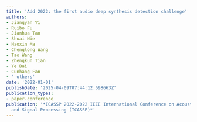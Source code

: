 ```yaml
---
title: 'Add 2022: the first audio deep synthesis detection challenge'
authors:
- Jiangyan Yi
- Ruibo Fu
- Jianhua Tao
- Shuai Nie
- Haoxin Ma
- Chenglong Wang
- Tao Wang
- Zhengkun Tian
- Ye Bai
- Cunhang Fan
- ' others'
date: '2022-01-01'
publishDate: '2025-04-09T07:44:12.598663Z'
publication_types:
- paper-conference
publication: '*ICASSP 2022-2022 IEEE International Conference on Acoustics, Speech
  and Signal Processing (ICASSP)*'
---
```

